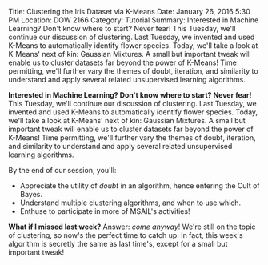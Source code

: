 Title: Clustering the Iris Dataset via K-Means
Date: January 26, 2016 5:30 PM
Location: DOW 2166
Category: Tutorial
Summary:  Interested in Machine Learning?  Don't know where to start?  Never fear!  This Tuesday, we'll continue our discussion of clustering. Last Tuesday, we invented and used K-Means to automatically identify flower species.  Today, we'll take a look at K-Means' next of kin: Gaussian Mixtures. A small but important tweak will enable us to cluster datasets far beyond the power of K-Means!  Time permitting, we'll further vary the themes of doubt, iteration, and similarity to understand and apply several related unsupervised learning algorithms.

**Interested in Machine Learning?  Don't know where to start?  Never fear!**  This Tuesday, we'll continue our discussion of clustering. Last Tuesday, we invented and used K-Means to automatically identify flower species.  Today, we'll take a look at K-Means' next of kin: Gaussian Mixtures. A small but important tweak will enable us to cluster datasets far beyond the power of K-Means!  Time permitting, we'll further vary the themes of doubt, iteration, and similarity to understand and apply several related unsupervised learning algorithms.

By the end of our session, you'll:
 * Appreciate the utility of *doubt* in an algorithm, hence entering the Cult of Bayes.
 * Understand multiple clustering algorithms, and when to use which.
 * Enthuse to participate in more of MSAIL's activities!

 **What if I missed last week?** Answer: *come anyway*! We're still on the topic of clustering, so now's the perfect time to catch up. In fact, this week's algorithm is secretly the same as last time's, except for a small but important tweak!